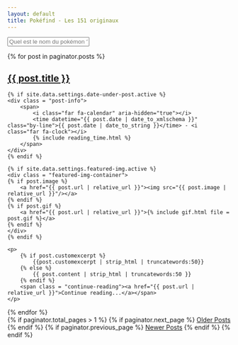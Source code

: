 ```yaml
---
layout: default
title: Pokéfind - Les 151 originaux
---
```


<div class="container py-2 poke-search">
  <div class="poke-form input-group text-center">
  </div>
  <div class="poke-list">
    <div id="results" class="poke-display"></div>
  </div>
  <form class="container m-2" id="answer-form">
    <input type="text" class="form-control" placeholder="Quel est le nom du pokémon ?" id="answer-input">
  </form>
</div>

   <script src="151.js"></script>



{% for post in paginator.posts %}

<div class="post">
    <h2 id = "post-title"><a href="{{ post.url  | relative_url }}">{{ post.title }}</a></h2>

    {% if site.data.settings.date-under-post.active %}
    <div class = "post-info">
        <span>
            <i class="far fa-calendar" aria-hidden="true"></i>
            <time datetime="{{ post.date | date_to_xmlschema }}" class="by-line">{{ post.date | date_to_string }}</time> - <i class="far fa-clock"></i>
            {% include reading_time.html %}
        </span>
    </div>
    {% endif %}

    {% if site.data.settings.featured-img.active %}
    <div class = "featured-img-container">
    {% if post.image %}
        <a href="{{ post.url | relative_url }}"><img src="{{ post.image | relative_url }}"/></a>
    {% endif %}
    {% if post.gif %}
        <a href="{{ post.url | relative_url }}">{% include gif.html file = post.gif %}</a>
    {% endif %}
    </div>
    {% endif %}

    <p>
        {% if post.customexcerpt %}
            {{post.customexcerpt | strip_html | truncatewords:50}}
        {% else %}
            {{ post.content | strip_html | truncatewords:50 }}
        {% endif %}
        <span class = "continue-reading"><a href="{{ post.url | relative_url }}">Continue reading...</a></span>
    </p>
</div>
{% endfor %}

<!-- Pagination links -->
<div class = "paginator">
    {% if paginator.total_pages > 1 %}
    {% if paginator.next_page %}
      <a class = "older paginate-button" href="{{ paginator.next_page_path | relative_url }}">Older Posts</a>
    {% endif %}
    {% if paginator.previous_page %}
    <a class = "newer paginate-button" href="{{ paginator.previous_page_path | relative_url }}">Newer Posts</a>
  {% endif %}
  {% endif %}
</div>
